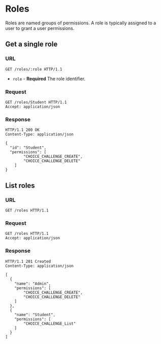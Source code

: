 # Roles

Roles are named groups of permissions. A role is typically assigned to a user
to grant a user permissions.

## Get a single role

### URL

```http
GET /roles/:role HTTP/1.1
```

* `role` - **Required** The role identifier.

### Request

```http
GET /roles/Student HTTP/1.1
Accept: application/json
```

### Response

```http
HTTP/1.1 200 OK
Content-Type: application/json

{
  "id": "Student",
  "permissions": [
        "CHOICE_CHALLENGE_CREATE",
        "CHOICE_CHALLENGE_DELETE"
    ]
}
```

## List roles

### URL

```http
GET /roles HTTP/1.1
```

### Request

```http
GET /roles HTTP/1.1
Accept: application/json
```

### Response

```http
HTTP/1.1 201 Created
Content-Type: application/json

[
  {
    "name": "Admin",
    "permissions": [
        "CHOICE_CHALLENGE_CREATE",
        "CHOICE_CHALLENGE_DELETE"
    ]
  },
  {
    "name": "Student",
    "permissions": [
        "CHOICE_CHALLENGE_List"
    ]
  }
]
```
